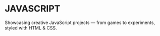 # JAVASCRIPT
Showcasing creative JavaScript projects — from games to experiments, styled with HTML &amp; CSS.
